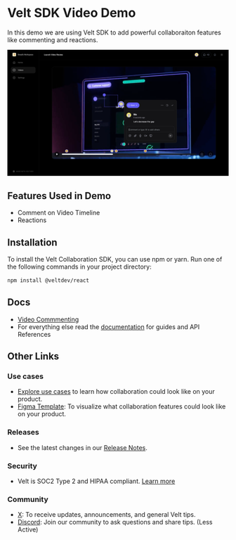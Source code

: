 # Velt SDK Video Demo

In this demo we are using Velt SDK to add powerful collaboraiton features like commenting and reactions.

![Sample App Video](sample-app-video.png "Sample Video App")

## Features Used in Demo

- Comment on Video Timeline
- Reactions

## Installation

To install the Velt Collaboration SDK, you can use npm or yarn. Run one of the following commands in your project directory:

```zsh
npm install @veltdev/react
```

## Docs

- [Video Commmenting](https://docs.velt.dev/async-collaboration/comments/setup/video-player-setup/video-player-setup)
- For everything else read the [documentation](https://docs.velt.dev/get-started/overview) for guides and API References

## Other Links

### Use cases

- [Explore use cases](https://velt.dev/use-case) to learn how collaboration could look like on your product.
- [Figma Template](https://www.figma.com/community/file/1402312407969730816/velt-collaboration-kit): To visualize what collaboration features could look like on your product.

### Releases

- See the latest changes in our [Release Notes](https://docs.velt.dev/release-notes/).

### Security

- Velt is SOC2 Type 2 and HIPAA compliant. [Learn more](https://velt.dev/security)

### Community

- [X](https://x.com/veltjs): To receive updates, announcements, and general Velt tips.
- [Discord](https://discord.gg/GupvcYH27h): Join our community to ask questions and share tips. (Less Active)
